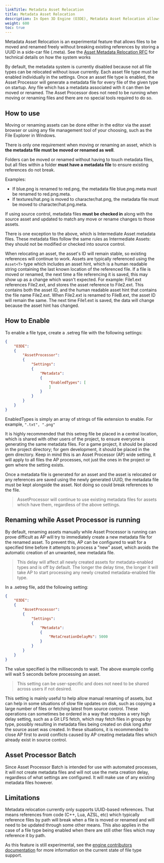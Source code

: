 ```yaml
---
linkTitle: Metadata Asset Relocation
title: Metadata Asset Relocation
description: In Open 3D Engine (O3DE), Metadata Asset Relocation allows files to be moved and renamed freely without breaking existing references by storing a UUID in a side-car file (.meta).
weight: 600
toc: true
---
```


Metadata Asset Relocation is an experimental feature that allows files to be moved and renamed freely without breaking existing references by storing a UUID in a side-car file (.meta).  See the [Asset Metadata Relocation RFC](https://github.com/o3de/sig-content/blob/main/rfcs/rfc-77-metadata-asset-relocation.md) for technical details on how the system works


By default, the metadata system is currently disabled because not all file types can be relocated without issue currently.  Each asset file type must be enabled individually in the settings.  Once an asset file type is enabled, the Asset Processor will generate a metadata file for every file of the given type on startup.  Any file which has a metadata associated with it can then be moved or renamed.  The Asset Processor does not need to be running when moving or renaming files and there are no special tools required to do so.

## How to use
Moving or renaming assets can be done either in the editor via the asset browser or using any file management tool of your choosing, such as the File Explorer in Windows.

There is only one requirement when moving or renaming an asset, which is **the metadata file must be moved or renamed as well**.

Folders can be moved or renamed without having to touch metadata files, but all files within a folder **must have a metadata file** to ensure existing references do not break.

Examples:

* If blue.png is renamed to red.png, the metadata file blue.png.meta must be renamed to red.png.meta.
* If textures/hat.png is moved to character/hat.png, the metadata file must be moved to character/hat.png.meta.

If using source control, metadata files **must be checked in** along with the source asset and updated to match any move or rename changes to those assets.

There is one exception to the above, which is Intermediate Asset metadata files.  These metadata files follow the same rules as Intermediate Assets: they should not be modified or checked into source control.

When relocating an asset, the asset's ID will remain stable, so existing references will continue to work.  Assets are typically referenced using the `Asset<T>` type which includes an asset hint, which is a human readable string containing the last known location of the referenced file.  If a file is moved or renamed, the next time a file referencing it is saved, this may show up as a change which wasn't expected.  For example: File1.ext references File2.ext, and stores the asset reference to File2.ext. This contains both the asset ID, and the human readable asset hint that contains the file name File2.ext. When File2.ext is renamed to FileB.ext, the asset ID will remain the same. The next time File1.ext is saved, the data will change because the asset hint has changed.

## How to Enable
To enable a file type, create a .setreg file with the following settings:
```json
{
    "O3DE":
    {
        "AssetProcessor":
        {
            "Settings":
            {
                "Metadata":
                {
                    "EnabledTypes": [
                    ]
                }
            }
        }
    }
}
```
EnabledTypes is simply an array of strings of file extension to enable.  For example, `".txt", ".png"`

It is highly recommended that this setreg file be placed in a central location, which is shared with other users of the project, to ensure everyone is generating the same metadata files.  For a game project, it should be placed in the project directory; for gem development, it should be placed in the gem directory.  Keep in mind this is an Asset Processor (AP) wide setting, it will apply to all files the AP processes, not just the ones in the project or gem where the setting exists.

Once a metadata file is generated for an asset and the asset is relocated or any references are saved using the newly generated UUID, the metadata file must be kept alongside the asset.  Not doing so could break references to the file.

> AssetProcessor will continue to use existing metadata files for assets which have them, regardless of the above settings.

## Renaming while Asset Processor is running

By default, renaming assets manually while Asset Processor is running can prove difficult as AP will try to immediately create a new metadata file for the renamed asset.  To prevent this, AP can be configured to wait for a specified time before it attempts to process a "new" asset, which avoids the automatic creation of an unwanted, new metadata file.  

> This delay will affect all newly created assets for metadata-enabled types and is off by default.  The longer the delay time, the longer it will take AP to start processing any newly created metadata-enabled file type.

In a .setreg file, add the following setting:

```json
{
    "O3DE":
    {
        "AssetProcessor":
        {
            "Settings":
            {
                "Metadata":
                {
                    "MetaCreationDelayMs": 5000
                }
            }
        }
    }
}
```
The value specified is the milliseconds to wait.  The above example config will wait 5 seconds before processing an asset.  

>  This setting can be user-specific and does not need to be shared across users if not desired.

This setting is mainly useful to help allow manual renaming of assets, but can help in some situations of slow file updates on disk, such as copying a large number of files or fetching latest from source control.  These operations can sometimes be ordered in a way that requires a very high delay setting, such as a Git LFS fetch, which may fetch files in groups by type, possibly resulting in metadata files being created on disk long after the source asset was created.  In these situations, it is recommended to close AP first to avoid conflicts caused by AP creating metadata files which already exist in source control.

## Asset Processor Batch
Since Asset Processor Batch is intended for use with automated processes, it will not create metadata files and will not use the meta creation delay, regardless of what settings are configured.  It will make use of any existing metadata files however.

## Limitations
Metadata relocation currently only supports UUID-based references.  That means references from code (C++, Lua, AZSL, etc) which typically reference files by path will break when a file is moved or renamed and will need to be updated through some other means.  This also applies in the case of a file type being enabled when there are still other files which may reference it by path.

As this feature is still experimental, see the [engine contributors documentation](../../../../engine-dev/assets/metadata) for more information on the current state of file type support.